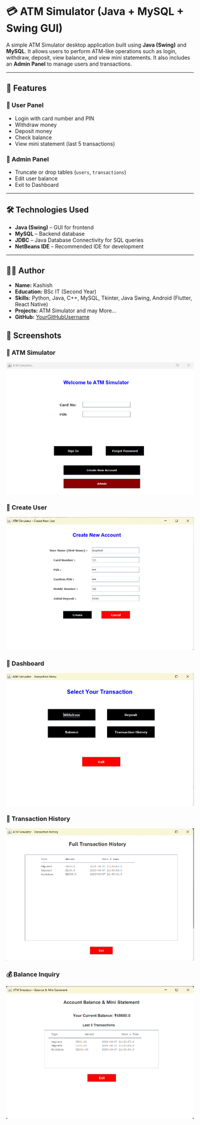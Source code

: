 # 💳 ATM Simulator (Java + MySQL + Swing GUI)

A simple ATM Simulator desktop application built using **Java (Swing)** and **MySQL**. It allows users to perform ATM-like operations such as login, withdraw, deposit, view balance, and view mini statements. It also includes an **Admin Panel** to manage users and transactions.

---

## 🚀 Features

### 👤 User Panel
- Login with card number and PIN
- Withdraw money
- Deposit money
- Check balance
- View mini statement (last 5 transactions)

### 🔐 Admin Panel
- Truncate or drop tables (`users`, `transactions`)
- Edit user balance
- Exit to Dashboard

---

## 🛠️ Technologies Used

- **Java (Swing)** – GUI for frontend
- **MySQL** – Backend database
- **JDBC** – Java Database Connectivity for SQL queries
- **NetBeans IDE** – Recommended IDE for development

---

## 👨‍💻 Author

- **Name:** Kashish  
- **Education:** BSc IT (Second Year)  
- **Skills:** Python, Java, C++, MySQL, Tkinter, Java Swing, Android (Flutter, React Native)
- **Projects:** ATM Simulator and may More...
- **GitHub:** [YourGitHubUsername](https://github.com/kaashu23)


## 📸 Screenshots

### 🏧 ATM Simulator
![ATM Simulator](screenshots/atm_simulator.png)

### 👤 Create User
![Create User](screenshots/create_user.png)

### 🧾 Dashboard
![Dashboard](screenshots/dashboard.png)

### 💸 Transaction History
![Transaction History](screenshots/transaction_history.png)

### 💰 Balance Inquiry
![Balance](screenshots/balance.png)

